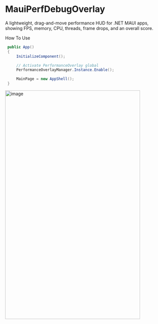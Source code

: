 # MauiPerfDebugOverlay
A lightweight, drag-and-move performance HUD for .NET MAUI apps, showing FPS, memory, CPU, threads, frame drops, and an overall score.

How To Use
```csharp 
 public App()
 {
     InitializeComponent();

     // Activate PerformanceOverlay global
     PerformanceOverlayManager.Instance.Enable();

     MainPage = new AppShell();
 }
```


<img width="434" height="734" alt="image" src="https://github.com/user-attachments/assets/1ed95dfa-d4ba-49cc-9ac1-37a7f6b3c0b0" />
